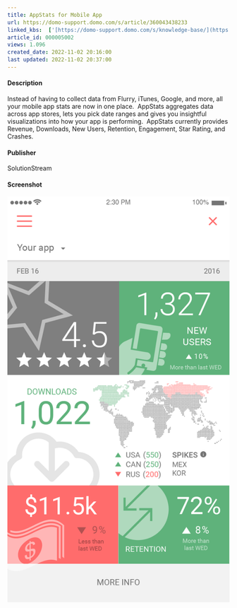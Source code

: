 ```yaml
---
title: AppStats for Mobile App
url: https://domo-support.domo.com/s/article/360043438233
linked_kbs:  ['[https://domo-support.domo.com/s/knowledge-base/](https://domo-support.domo.com/s/knowledge-base/)', '[https://domo-support.domo.com/s/](https://domo-support.domo.com/s/)', '[https://domo-support.domo.com/s/topic/0TO5w000000ZampGAC](https://domo-support.domo.com/s/topic/0TO5w000000ZampGAC)', '[https://domo-support.domo.com/s/topic/0TO5w000000Zan9GAC](https://domo-support.domo.com/s/topic/0TO5w000000Zan9GAC)', '[https://domo-support.domo.com/s/article/360043438233](https://domo-support.domo.com/s/article/360043438233)', '[https://domo-support.domo.com/s/topic/0TO5w000000Zan9GAC/available-apps](https://domo-support.domo.com/s/topic/0TO5w000000Zan9GAC/available-apps)', '[https://domo-support.domo.com/s/article/360043429933](https://domo-support.domo.com/s/article/360043429933)', '[https://domo-support.domo.com/s/article/360043429953](https://domo-support.domo.com/s/article/360043429953)', '[https://domo-support.domo.com/s/article/360042925494](https://domo-support.domo.com/s/article/360042925494)', '[https://domo-support.domo.com/s/article/360043429913](https://domo-support.domo.com/s/article/360043429913)', '[https://domo-support.domo.com/s/article/4408174643607](https://domo-support.domo.com/s/article/4408174643607)', '[https://domo-support.domo.com/s/login/](https://domo-support.domo.com/s/login/)']
article_id: 000005002
views: 1.096
created_date: 2022-11-02 20:16:00
last updated: 2022-11-02 20:37:00
---
```




#### Description


Instead of having to collect data from Flurry, iTunes, Google, and more, all your mobile app stats are now in one place.  AppStats aggregates data across app stores, lets you pick date ranges and gives you insightful visualizations into how your app is performing.  AppStats currently provides Revenue, Downloads, New Users, Retention, Engagement, Star Rating, and Crashes.


#### Publisher


SolutionStream


#### Screenshot


![clipboard_e4a14bad32cb3e9b93f5d30727b18aa0a__2_.png](clipboard_e4a14bad32cb3e9b93f5d30727b18aa0a__2_.png)![]()

